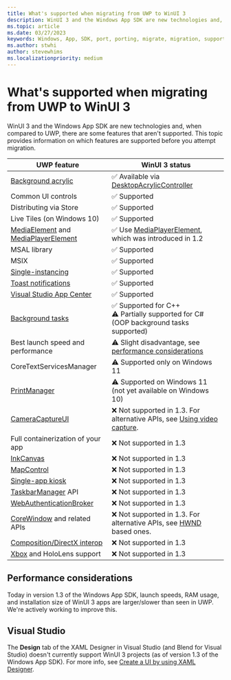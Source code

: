 ```yaml
---
title: What's supported when migrating from UWP to WinUI 3
description: WinUI 3 and the Windows App SDK are new technologies and, when compared to UWP, there are some features that aren't supported. This topic provides information on which features are supported before you attempt migration.
ms.topic: article
ms.date: 03/27/2023
keywords: Windows, App, SDK, port, porting, migrate, migration, support
ms.author: stwhi
author: stevewhims
ms.localizationpriority: medium
---
```


# What's supported when migrating from UWP to WinUI 3

WinUI 3 and the Windows App SDK are new technologies and, when compared to UWP, there are some features that aren't supported. This topic provides information on which features are supported before you attempt migration.

| UWP feature | WinUI 3 status |
| - | - |
| [Background acrylic](guides/winui3.md#acrylicbrushbackgroundsource-property) | ✅ Available via [DesktopAcrylicController](/windows/windows-app-sdk/api/winrt/microsoft.ui.composition.systembackdrops.desktopacryliccontroller) |
| Common UI controls | ✅ Supported |
| Distributing via Store | ✅ Supported |
| Live Tiles (on Windows 10) | ✅ Supported |
| [MediaElement](/uwp/api/windows.ui.xaml.controls.mediaelement) and [MediaPlayerElement](/uwp/api/windows.ui.xaml.controls.mediaplayerelement) | ✅ Use [MediaPlayerElement](/windows/windows-app-sdk/api/winrt/microsoft.ui.xaml.controls.mediaplayerelement), which was introduced in 1.2 |
| MSAL library | ✅ Supported |
| MSIX | ✅ Supported |
| [Single-instancing](guides/applifecycle.md#single-instanced-apps) | ✅ Supported |
| [Toast notifications](guides/toast-notifications.md) | ✅ Supported |
| [Visual Studio App Center](https://appcenter.ms/) | ✅ Supported |
| [Background tasks](/windows/uwp/launch-resume/create-and-register-a-winmain-background-task) | ✅ Supported for C++ <br> ⚠️ Partially supported for C# (OOP background tasks supported)|
| Best launch speed and performance | ⚠️ Slight disadvantage, see [performance considerations](#performance-considerations) |
| CoreTextServicesManager | ⚠️ Supported only on Windows 11 |
| [PrintManager](https://portal.productboard.com/winappsdk/1-windows-app-sdk/c/50-support-printmanager-api) | ⚠️ Supported on Windows 11 (not yet available on Windows 10) |
| [CameraCaptureUI](https://portal.productboard.com/winappsdk/1-windows-app-sdk/c/49-support-cameracaptureui) | ❌ Not supported in 1.3. For alternative APIs, see [Using video capture](/windows/win32/multimedia/using-video-capture). |
| Full containerization of your app | ❌ Not supported in 1.3 |
| [InkCanvas](https://portal.productboard.com/winappsdk/1-windows-app-sdk/c/31-inking-controls) | ❌ Not supported in 1.3 |
| [MapControl](https://portal.productboard.com/winappsdk/1-windows-app-sdk/c/27-map-control) | ❌ Not supported in 1.3 |
| [Single-app kiosk](https://portal.productboard.com/winappsdk/1-windows-app-sdk/c/62-support-single-app-kiosk) | ❌ Not supported in 1.3 |
| [TaskbarManager](/uwp/api/windows.ui.shell.taskbarmanager) API | ❌ Not supported in 1.3 |
| [WebAuthenticationBroker](/windows/uwp/security/web-authentication-broker) | ❌ Not supported in 1.3 |
| [CoreWindow](/uwp/api/windows.ui.core.corewindow) and related APIs | ❌ Not supported in 1.3. For alternative APIs, see [HWND](/windows/apps/develop/ui-input/retrieve-hwnd) based ones. |
| [Composition/DirectX interop](https://github.com/microsoft/microsoft-ui-xaml/issues/5025) | ❌ Not supported in 1.3 |
| [Xbox](/windows/uwp/xbox-apps/) and HoloLens support | ❌ Not supported in 1.3 |

## Performance considerations

Today in version 1.3 of the Windows App SDK, launch speeds, RAM usage, and installation size of WinUI 3 apps are larger/slower than seen in UWP. We're actively working to improve this.

## Visual Studio

The **Design** tab of the XAML Designer in Visual Studio (and Blend for Visual Studio) doesn't currently support WinUI 3 projects (as of version 1.3 of the Windows App SDK). For more info, see [Create a UI by using XAML Designer](/visualstudio/xaml-tools/creating-a-ui-by-using-xaml-designer-in-visual-studio).
